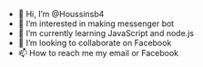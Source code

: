 - 👋 Hi, I’m @Houssinsb4
- 👀 I’m interested in making messenger bot
- 🌱 I’m currently learning JavaScript and node.js
- 💞️ I’m looking to collaborate on Facebook 
- 📫 How to reach me my email 
or Facebook 
<!---
Houssinsb4/Houssinsb4 is a ✨ special ✨ repository because its `README.md` (this file) appears on your GitHub profile.
You can click the Preview link to take a look at your changes.
--->
